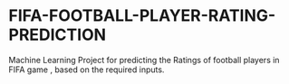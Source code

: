 # FIFA-FOOTBALL-PLAYER-RATING-PREDICTION
Machine Learning Project for predicting the Ratings of football players in FIFA game , based on the required inputs.
